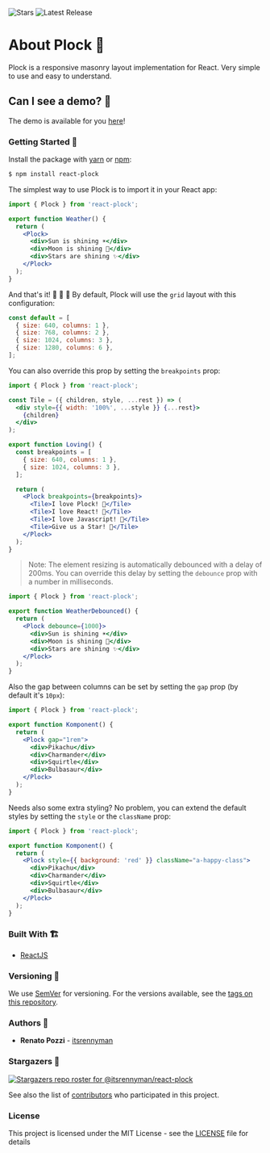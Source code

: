![Stars](https://img.shields.io/github/stars/itsrennyman/react-plock?style=for-the-badge)
![Latest Release](https://img.shields.io/github/v/release/itsrennyman/react-plock?style=for-the-badge)

# About Plock 🌈

Plock is a responsive masonry layout implementation for React. Very simple to use and easy to understand.

## Can I see a demo? 👀

The demo is available for you [here](https://react-plock.netlify.app/)!

### Getting Started 🤩

Install the package with [yarn](https://yarnpkg.com/) or [npm](https://www.npmjs.com/):

```bash
$ npm install react-plock
```

The simplest way to use Plock is to import it in your React app:

```jsx
import { Plock } from 'react-plock';

export function Weather() {
  return (
    <Plock>
      <div>Sun is shining ☀️</div>
      <div>Moon is shining 🌙</div>
      <div>Stars are shining ✨</div>
    </Plock>
  );
}
```

And that's it! 🎉 🎉 🎉 By default, Plock will use the `grid` layout with this configuration:

```jsx
const default = [
  { size: 640, columns: 1 },
  { size: 768, columns: 2 },
  { size: 1024, columns: 3 },
  { size: 1280, columns: 6 },
];
```

You can also override this prop by setting the `breakpoints` prop:

```jsx
import { Plock } from 'react-plock';

const Tile = ({ children, style, ...rest }) => (
  <div style={{ width: '100%', ...style }} {...rest}>
    {children}
  </div>
);

export function Loving() {
  const breakpoints = [
    { size: 640, columns: 1 },
    { size: 1024, columns: 3 },
  ];

  return (
    <Plock breakpoints={breakpoints}>
      <Tile>I love Plock! 💙</Tile>
      <Tile>I love React! 💛</Tile>
      <Tile>I love Javascript! 💝</Tile>
      <Tile>Give us a Star! 🌟</Tile>
    </Plock>
  );
}
```

> Note: The element resizing is automatically debounced with a delay of 200ms. You can override this delay by setting the `debounce` prop with a number in milliseconds.

```jsx
import { Plock } from 'react-plock';

export function WeatherDebounced() {
  return (
    <Plock debounce={1000}>
      <div>Sun is shining ☀️</div>
      <div>Moon is shining 🌙</div>
      <div>Stars are shining ✨</div>
    </Plock>
  );
}
```

Also the gap between columns can be set by setting the `gap` prop (by default it's `10px`):

```jsx
import { Plock } from 'react-plock';

export function Komponent() {
  return (
    <Plock gap="1rem">
      <div>Pikachu</div>
      <div>Charmander</div>
      <div>Squirtle</div>
      <div>Bulbasaur</div>
    </Plock>
  );
}
```

Needs also some extra styling? No problem, you can extend the default styles by setting the `style` or the `className` prop:

```jsx
import { Plock } from 'react-plock';

export function Komponent() {
  return (
    <Plock style={{ background: 'red' }} className="a-happy-class">
      <div>Pikachu</div>
      <div>Charmander</div>
      <div>Squirtle</div>
      <div>Bulbasaur</div>
    </Plock>
  );
}
```

### Built With 🏗️

- [ReactJS](https://reactjs.org/)

### Versioning 🚦

We use [SemVer](http://semver.org/) for versioning. For the versions available, see the [tags on this repository](https://github.com/itsrennyman/react-plock/tags).

### Authors 🙋

- **Renato Pozzi** - [itsrennyman](https://github.com/itsrennyman)

### Stargazers 🌟

[![Stargazers repo roster for @itsrennyman/react-plock](https://reporoster.com/stars/itsrennyman/react-plock)](https://github.com/itsrennyman/react-plock/stargazers)

See also the list of [contributors](https://github.com/itsrennyman/react-plock/contributors) who participated in this project.

### License

This project is licensed under the MIT License - see the [LICENSE](LICENSE) file for details
